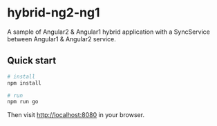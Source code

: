 # hybrid-ng2-ng1
A sample of Angular2 &amp; Angular1 hybrid application with a SyncService
between Angular1  &amp; Angular2 service.

## Quick start

```bash
# install 
npm install

# run
npm run go
```

Then visit [http://localhost:8080](http://localhost:8080) in your browser. 
